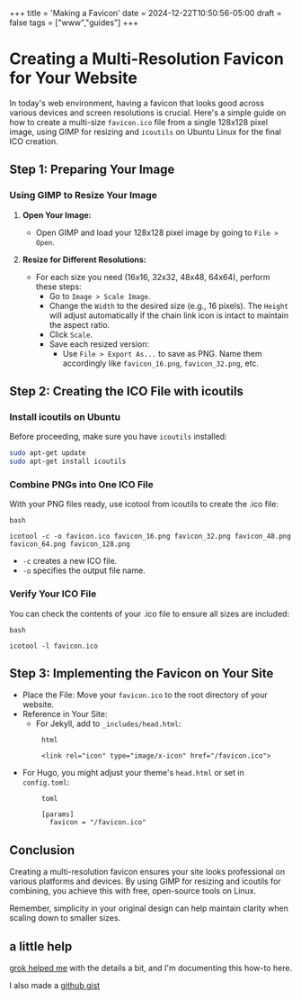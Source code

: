 +++
title = 'Making a Favicon'
date = 2024-12-22T10:50:56-05:00
draft = false
tags = ["www","guides"]
+++

# Creating a Multi-Resolution Favicon for Your Website

In today's web environment, having a favicon that looks good across various devices and screen resolutions is crucial. 
Here's a simple guide on how to create a multi-size `favicon.ico` file from a single 128x128 pixel image, using GIMP for resizing and `icoutils` on Ubuntu Linux for the final ICO creation.

## Step 1: Preparing Your Image

### Using GIMP to Resize Your Image

1. **Open Your Image:**
   - Open GIMP and load your 128x128 pixel image by going to `File > Open`.

2. **Resize for Different Resolutions:**
   - For each size you need (16x16, 32x32, 48x48, 64x64), perform these steps:
     - Go to `Image > Scale Image`.
     - Change the `Width` to the desired size (e.g., 16 pixels). The `Height` will adjust automatically if the chain link icon is intact to maintain the aspect ratio.
     - Click `Scale`.
     - Save each resized version:
       - Use `File > Export As...` to save as PNG. Name them accordingly like `favicon_16.png`, `favicon_32.png`, etc.

## Step 2: Creating the ICO File with icoutils

### Install icoutils on Ubuntu

Before proceeding, make sure you have `icoutils` installed:
```bash
sudo apt-get update
sudo apt-get install icoutils
```


### Combine PNGs into One ICO File
With your PNG files ready, use icotool from icoutils to create the .ico file:

```
bash

icotool -c -o favicon.ico favicon_16.png favicon_32.png favicon_48.png favicon_64.png favicon_128.png
```

- `-c` creates a new ICO file.
- `-o` specifies the output file name.


### Verify Your ICO File
You can check the contents of your .ico file to ensure all sizes are included:

```
bash

icotool -l favicon.ico
```

## Step 3: Implementing the Favicon on Your Site

- Place the File: Move your `favicon.ico` to the root directory of your website.
- Reference in Your Site:
  - For Jekyll, add to `_includes/head.html`:
```  
        html

        <link rel="icon" type="image/x-icon" href="/favicon.ico">
```

  - For Hugo, you might adjust your theme's `head.html` or set in `config.toml`:
```  
        toml

        [params]
          favicon = "/favicon.ico"
```

## Conclusion
Creating a multi-resolution favicon ensures your site looks professional on various platforms and devices. 
By using GIMP for resizing and icoutils for combining, you achieve this with free, open-source tools on Linux. 

Remember, simplicity in your original design can help maintain clarity when scaling down to smaller sizes.

## a little help
[grok helped me](https://x.com/i/grok/share/4e7Yz0PUK7vmvsbguVnas6lhA) with the details a bit, and I'm documenting this how-to here.

I also made a [github gist](https://gist.github.com/jfrobbins/7a579fe888b08612f892db759db2ed13)
